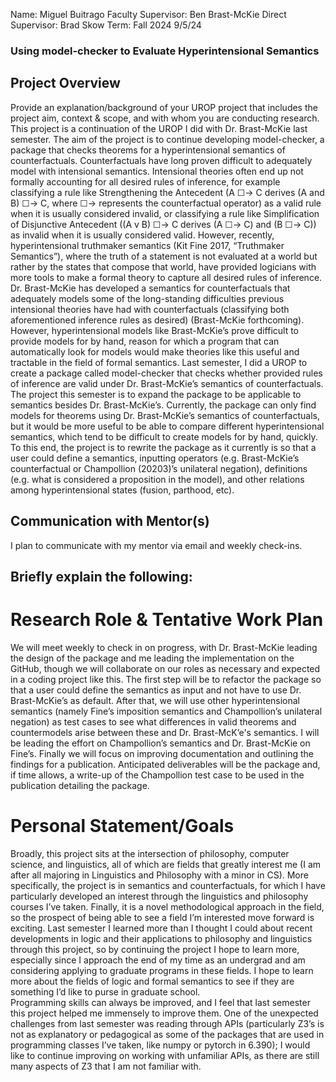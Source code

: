 Name: Miguel Buitrago
Faculty Supervisor: Ben Brast-McKie
Direct Supervisor: Brad Skow
Term: Fall 2024
9/5/24
 
### Using model-checker to Evaluate Hyperintensional Semantics
 
 
## Project Overview
Provide an explanation/background of your UROP project that includes the project aim, context & scope, and with whom you are conducting research.
This project is a continuation of the UROP I did with Dr. Brast-McKie last semester. The aim of the project is to continue developing model-checker, a package that checks theorems for a hyperintensional semantics of counterfactuals. 
	Counterfactuals have long proven difficult to adequately model with intensional semantics. Intensional theories often end up not formally accounting for all desired rules of inference, for example classifying a rule like Strengthening the Antecedent (A ☐-> C derives (A and B) ☐-> C, where ☐-> represents the counterfactual operator) as a valid rule when it is usually considered invalid, or classifying a rule like Simplification of Disjunctive Antecedent ((A v B) ☐-> C derives (A ☐-> C) and (B ☐-> C)) as invalid when it is usually considered valid. 
However, recently, hyperintensional truthmaker semantics (Kit Fine 2017, “Truthmaker Semantics”), where the truth of a statement is not evaluated at a world but rather by the states that compose that world, have provided logicians with more tools to make a formal theory to capture all desired rules of inference. 
Dr. Brast-McKie has developed a semantics for counterfactuals that adequately models some of the long-standing difficulties previous intensional theories have had with counterfactuals (classifying both aforementioned inference rules as desired) (Brast-McKie forthcoming). However, hyperintensional models like Brast-McKie’s prove difficult to provide models for by hand, reason for which a program that can automatically look for models would make theories like this useful and tractable in the field of formal semantics. Last semester, I did a UROP to create a package called model-checker that checks whether provided rules of inference are valid under Dr. Brast-McKie’s semantics of counterfactuals.  
The project this semester is to expand the package to be applicable to semantics besides Dr. Brast-McKie’s. Currently, the package can only find models for theorems using Dr. Brast-McKie’s semantics of counterfactuals, but it would be more useful to be able to compare different hyperintensional semantics, which tend to be difficult to create models for by hand, quickly. To this end, the project is to rewrite the package as it currently is so that a user could define a semantics, inputting operators (e.g. Brast-McKie’s counterfactual or Champollion (20203)’s unilateral negation), definitions (e.g. what is considered a proposition in the model), and other relations among hyperintensional states (fusion, parthood, etc). 

## Communication with Mentor(s)
I plan to communicate with my mentor via email and weekly check-ins. 

## Briefly explain the following:

# Research Role & Tentative Work Plan
We will meet weekly to check in on progress, with Dr. Brast-McKie leading the design of the package and me leading the implementation on the GitHub, though we will collaborate on our roles as necessary and expected in a coding project like this. The first step will be to refactor the package so that a user could define the semantics as input and not have to use Dr. Brast-McKie’s as default. After that, we will use other hyperintensional semantics (namely Fine’s imposition semantics and Champollion’s unilateral negation) as test cases to see what differences in valid theorems and countermodels arise between these and Dr. Brast-McK’e's semantics. I will be leading the effort on Champollion’s semantics and Dr. Brast-McKie on Fine’s. Finally we will focus on improving documentation and outlining the findings for a publication. Anticipated deliverables will be the package and, if time allows, a write-up of the Champollion test case to be used in the publication detailing the package. 
 
# Personal Statement/Goals
Broadly, this project sits at the intersection of philosophy, computer science, and linguistics, all of which are fields that greatly interest me (I am after all majoring in Linguistics and Philosophy with a minor in CS). More specifically, the project is in semantics and counterfactuals, for which I have particularly developed an interest through the linguistics and philosophy courses I’ve taken. Finally, it is a novel methodological approach in the field, so the prospect of being able to see a field I’m interested move forward is exciting. 
Last semester I learned more than I thought I could about recent developments in logic and their applications to philosophy and linguistics through this project, so by continuing the project I hope to learn more, especially since I approach the end of my time as an undergrad and am considering applying to graduate programs in these fields. I hope to learn more about the fields of logic and formal semantics to see if they are something I’d like to purse in graduate school.  
Programming skills can always be improved, and I feel that last semester this project helped me immensely to improve them. One of the unexpected challenges from last semester was reading through APIs (particularly Z3’s is not as explanatory or pedagogical as some of the packages that are used in programming classes I’ve taken, like numpy or pytorch in 6.390); I would like to continue improving on working with unfamiliar APIs, as there are still many aspects of Z3 that I am not familiar with.  

